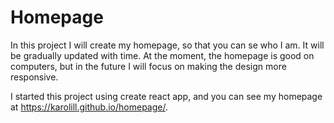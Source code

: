 # Homepage

In this project I will create my homepage, so that you can se who I am. It will be gradually updated with time. 
At the moment, the homepage is good on computers, but in the future I will focus on making the design more responsive.

I started this project using create react app, and you can see my homepage at https://karolill.github.io/homepage/.
